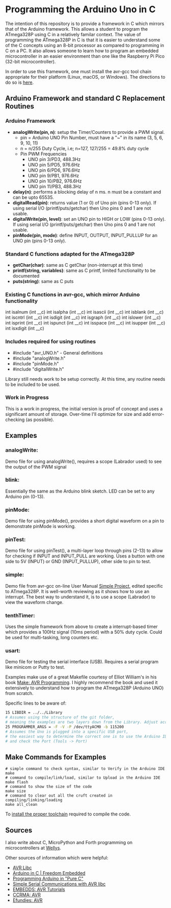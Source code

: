 # Programming the Arduino Uno in C
The intention of this repository is to provide a framework in C which mirrors that of the Arduino framework. This allows a student to program the ATmega328P using C in a relatively familar context. The value of programming the ATmega328P in C is that it is easier to understand some of the C concepts using an 8-bit processor as compared to programming in C on a PC. It also allows someone to learn how to program an embedded microcontroller in an easier environment than one like the Raspberry Pi Pico (32-bit microcontroller).

In order to use this framework, one must install the avr-gcc tool chain appropriate for their platform (Linux, macOS, or Windows). The directions to do so is [here](https://wellys.com/posts/avr_c_setup/).
## Arduino Framework  and standard C Replacement Routines
### Arduino Framework
* **analogWrite(pin, n)**: setup the Timer/Counters to provide a PWM signal.
	* pin = Arduino UNO Pin Number, must have a "\~" in its name (3, 5, 6, 9, 10, 11)
	* n = n/255 Duty Cycle, i.e; n=127, 127/255 = 49.8% duty cycle
	* Pin PWM Frequencies
		* UNO pin 3/PD3, 488.3Hz
		* UNO pin 5/PD5, 976.6Hz
		* UNO pin 6/PD6, 976.6Hz
		* UNO pin 9/PB1, 976.6Hz
		* UNO pin 10/PB2, 976.6Hz
		* UNO pin 11/PB3, 488.3Hz
* **delay(n)**: performs a blocking delay of n ms. n must be a constant and can be upto 65535.
* **digitalRead(pin)**: returns value (1 or 0) of Uno pin (pins 0-13 only). If using serial I/O (printf/puts/getchar) then Uno pins 0 and 1 are not usable.
* **digitalWrite(pin, level)**: set an UNO pin to HIGH or LOW (pins 0-13 only).  If using serial I/O (printf/puts/getchar) then Uno pins 0 and 1 are not usable.
* **pinMode(pin, mode)**: define INPUT, OUTPUT, INPUT_PULLUP for an UNO pin (pins 0-13 only).
### Standard C functions adapted for the ATmega328P
* **getChar(char)**: same as C getChar (non-interrupt at this time)
* **printf(string, variables)**: same as C printf, limited functionality to be documented
* **puts(string)**: same as C puts

### Existing C functions in avr-gcc, which mirror Arduino functionality
int 	isalnum (int \__c)
int 	isalpha (int \__c)
int 	isascii (int \__c)
int 	isblank (int \__c) 
int 	iscntrl (int \__c)
int 	isdigit (int \__c)
int 	isgraph (int \__c)
int 	islower (int \__c)
int 	isprint (int \__c)
int 	ispunct (int \__c)
int 	isspace (int \__c)
int 	isupper (int \__c)
int 	isxdigit (int \__c)

### Includes required for using routines
* #include "avr_UNO.h" - General definitions
* #include "analogWrite.h" 
* #include "pinMode.h"
* #include "digitalWrite.h"

Library still needs work to be setup correctly. At this time, any routine needs to be included to be used.

### Work in Progress
This is a work in progress, the initial version is proof of concept and uses a significant amount of storage. Over-time I'll optimize for size and add error-checking (as possible).

## Examples 
### analogWrite: 
Demo file for using analogWrite(), requires a scope (Labrador used) to see the output of the PWM signal

### blink: 
Essentially the same as the Arduino blink sketch. LED can be set to any Arduino pin (0-13).

### pinMode:
Demo file for using pinMode(), provides a short digital waveform on a pin to demonstrate pinMode is working.

### pinTest:
Demo file for using pinTest(), a multi-layer loop through pins (2-13) to allow for checking if INPUT and INPUT_PULL are working. Uses a button with one side to 5V (INPUT) or GND (INPUT_PULLUP), other side to pin to test.

### simple:
Demo file from avr-gcc on-line User Manual [Simple Project](https://www.nongnu.org/avr-libc/user-manual/group__demo__project.html), edited specific to ATmega328P. It is well-worth reviewing as it shows how to use an interrupt. The best way to understand it, is to use a scope (Labrador) to view the waveform change.

### tenthTimer:
Uses the simple framework from above to create a interrupt-based timer which provides a 100Hz signal (10ms period) with a 50% duty cycle. Could be used for multi-tasking, long counters etc.

### usart:
Demo file for testing the serial interface (USB). Requires a serial program like minicom or Putty to test.

Examples make use of a great Makefile courtesy of Elliot William's in his book [Make: AVR Programming](https://www.oreilly.com/library/view/make-avr-programming/9781449356484/). I highly recommend the book and used it extensively to understand how to program the ATmega328P (Arduino UNO) from scratch.

Specific lines to be aware of:
```bash
15 LIBDIR = ../../Library
# Assumes using the structure of the git folder, 
# meaning the examples are two layers down from the Library. Adjust accordingly.
25 PROGRAMMER_ARGS = -F -V -P /dev/ttyACM0 -b 115200	
# Assumes the Uno is plugged into a specific USB port, 
# the easiest way to determine the correct one is to use the Arduino IDE 
# and check the Port (Tools -> Port)
```
## Make Commands for Examples
```
# simple command to check syntax, similar to Verify in the Arduino IDE
make
# command to compile/link/load, similar to Upload in the Arduino IDE
make flash
# command to show the size of the code
make size
# command to clear out all the cruft created in compiling/linking/loading
make all_clean
```

To [install the proper toolchain](https://wellys.com/posts/avr_c_setup/) required to compile the code.

## Sources
I also write about C, MicroPython and Forth programming on microcontrollers at [Wellys](https://wellys.com).

Other sources of information which were helpful:
* [AVR Libc](https://www.nongnu.org/avr-libc/)
* [Arduino in C | Freedom Embedded](https://balau82.wordpress.com/arduino-in-c/)
* [Programming Arduino in "Pure C"](http://audiodiwhy.blogspot.com/2019/01/programming-arduino-in-pure-c-now-were.html)
* [Simple Serial Communications with AVR libc](https://appelsiini.net/2011/simple-usart-with-avr-libc/)
* [EMBEDDS: AVR Tutorials](https://embedds.com/avr-tutorials/)
* [CCRMA: AVR](https://ccrma.stanford.edu/wiki/AVR#AVR_Microcontrollers)
* [Efundies: AVR](https://efundies.com/category/avr/)
